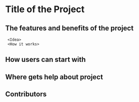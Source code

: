 # Title of the Project #   

<Short  brief info >

## The features and benefits of the project ##
     <Idea>
     <How it works>
   
## How users can start with ##

## Where gets help about project

## Contributors ##
